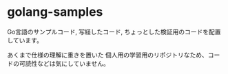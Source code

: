 # golang-samples

Go言語のサンプルコード, 写経したコード, ちょっとした検証用のコードを配置しています。

あくまで仕様の理解に重きを置いた 個人用の学習用のリポジトリなため、コードの可読性などは気にしていません。
